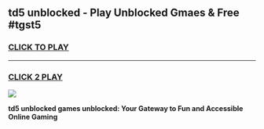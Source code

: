 
## td5 unblocked - Play Unblocked Gmaes & Free #tgst5
<h3>
<a href="https://news.freeplayer.one?title=td5_unblocked&ref=24F">CLICK TO PLAY</a></h3>
<hr>

<h3>
<a href="https://news.freeplayer.one?title=td5_unblocked&ref=24F">CLICK 2 PLAY</a>
  
</h3>

<a href="https://news.freeplayer.one?title=td5_unblocked&ref=24F/"><img src="https://clearcache.store/games.png"></a>


**td5 unblocked games unblocked: Your Gateway to Fun and Accessible Online Gaming**
